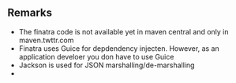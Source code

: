 Remarks
-------
* The finatra code is not available yet in maven central and only in maven.twttr.com
* Finatra uses Guice for depdendency injecten. However, as an application develoer you don  have to use Guice
* Jackson is used for JSON marshalling/de-marshalling
* 
